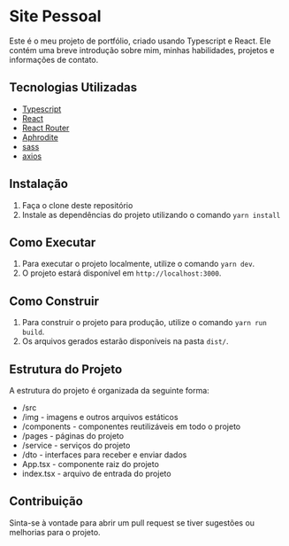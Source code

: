 # Site Pessoal

Este é o meu projeto de portfólio, criado usando Typescript e React.
Ele contém uma breve introdução sobre mim, minhas habilidades, projetos e informações de contato.

## Tecnologias Utilizadas

- [Typescript](https://www.typescriptlang.org)
- [React](https://reactjs.org)
- [React Router](https://reactrouter.com)
- [Aphrodite](https://github.com/Khan/aphrodite)
- [sass](https://sass-lang.com)
- [axios](https://axios-http.com)

## Instalação

1. Faça o clone deste repositório
2. Instale as dependências do projeto utilizando o comando `yarn install`

## Como Executar

1. Para executar o projeto localmente, utilize o comando `yarn dev`.
2. O projeto estará disponível em `http://localhost:3000`.

## Como Construir

1. Para construir o projeto para produção, utilize o comando `yarn run build`.
2. Os arquivos gerados estarão disponíveis na pasta `dist/`.

## Estrutura do Projeto

A estrutura do projeto é organizada da seguinte forma:

- /src
- /img - imagens e outros arquivos estáticos
- /components - componentes reutilizáveis em todo o projeto
- /pages - páginas do projeto
- /service - serviços do projeto
- /dto - interfaces para receber e enviar dados
- App.tsx - componente raiz do projeto
- index.tsx - arquivo de entrada do projeto


## Contribuição

Sinta-se à vontade para abrir um pull request se tiver sugestões ou melhorias para o projeto.
